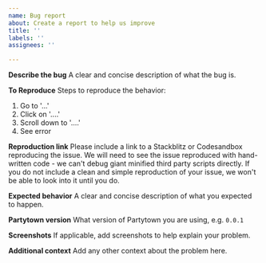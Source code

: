 ```yaml
---
name: Bug report
about: Create a report to help us improve
title: ''
labels: ''
assignees: ''

---
```


**Describe the bug**
A clear and concise description of what the bug is.

**To Reproduce**
Steps to reproduce the behavior:
1. Go to '...'
2. Click on '....'
3. Scroll down to '....'
4. See error

**Reproduction link**
Please include a link to a Stackblitz or Codesandbox reproducing the issue. We will need to see the issue reproduced with hand-written code - we can't debug giant minified third party scripts directly. If you do not include a clean and simple reproduction of your issue, we won't be able to look into it until you do.

**Expected behavior**
A clear and concise description of what you expected to happen.

**Partytown version**
What version of Partytown you are using, e.g. `0.0.1`

**Screenshots**
If applicable, add screenshots to help explain your problem.

**Additional context**
Add any other context about the problem here.
